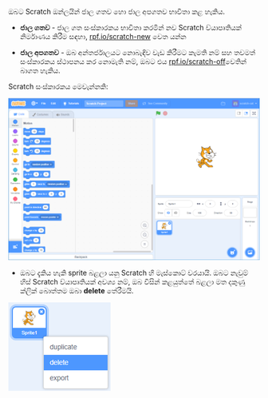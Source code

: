 ඔබට Scratch ඔන්ලයින් ජාල ගතව හො ජාල අපගතව භාවිතා කළ හැකිය.

+ **ජාල ගතව** - ජාල ගත සංස්කාරකය භාවිතා කරමින් නව Scratch ව්යාපෘතියක් නිර්මාණය කිරීම සඳහා, <a href="http://rpf.io/scratch-new" target="_blank">rpf.io/scratch-new</a> වෙත යන්න

+ **ජාල අපගතව** - ඔබ අන්තර්ජාලයට නොබැඳිව වැඩ කිරීමට කැමති නම් සහ තවමත් සංස්කාරකය ස්ථාපනය කර නොමැති නම්, ඔබට එය <a href="http://rpf.io/scratch-off" target="_blank">rpf.io/scratch-off</a>වෙතින් බාගත හැකිය.

Scratch සංස්කාරකය මෙවැන්නකි:

![පින්තුරය](images/scratch-editor.png)

+ ඔබට දැකිය හැකි sprite බළලා යනු Scratch හි මැස්කොට් වරයායි. ඔබට නැවුම් හිස් Scratch ව්යාපෘතියක් අවශ්‍ය නම්, ඔබ විසින් කළයුත්තේ බළලා මත දකුණු ක්ලික් බොත්තම ඔබා **delete** තේරීමයි.

![පින්තුරය](images/delete.png)